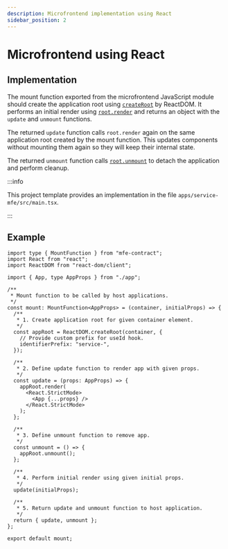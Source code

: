 ```yaml
---
description: Microfrontend implementation using React
sidebar_position: 2
---
```


# Microfrontend using React

## Implementation

The mount function exported from the microfrontend JavaScript module should create the application root using [`createRoot`](https://react.dev/reference/react-dom/client/createRoot#createroot) by ReactDOM. It performs an initial render using [`root.render`](https://react.dev/reference/react-dom/client/createRoot#root-render) and returns an object with the `update` and `unmount` functions.

The returned `update` function calls `root.render` again on the same application root created by the mount function. This updates components without mounting them again so they will keep their internal state.

The returned `unmount` function calls [`root.unmount`](https://react.dev/reference/react-dom/client/createRoot#root-unmount) to detach the application and perform cleanup.

:::info

This project template provides an implementation in the file `apps/service-mfe/src/main.tsx`.

:::

## Example

```tsx
import type { MountFunction } from "mfe-contract";
import React from "react";
import ReactDOM from "react-dom/client";

import { App, type AppProps } from "./app";

/**
 * Mount function to be called by host applications.
 */
const mount: MountFunction<AppProps> = (container, initialProps) => {
  /**
   * 1. Create application root for given container element.
   */
  const appRoot = ReactDOM.createRoot(container, {
    // Provide custom prefix for useId hook.
    identifierPrefix: "service-",
  });

  /**
   * 2. Define update function to render app with given props.
   */
  const update = (props: AppProps) => {
    appRoot.render(
      <React.StrictMode>
        <App {...props} />
      </React.StrictMode>
    );
  };

  /**
   * 3. Define unmount function to remove app.
   */
  const unmount = () => {
    appRoot.unmount();
  };

  /**
   * 4. Perform initial render using given initial props.
   */
  update(initialProps);

  /**
   * 5. Return update and unmount function to host application.
   */
  return { update, unmount };
};

export default mount;
```
